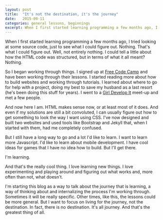 ```yaml
---
layout: post
title:  "It's not the destination, it's the journey"
date:   2015-09-11
categories: general lessons, beginnings
excerpt: When I first started learning programming a few months ago, I tried looking at some source code, just to see what I could figure out. Nothing. That's what I could figure out. Well, not entirely nothing. I could tell a little about how the HTML code was structured, but in terms of what it all meant? Nothing.
---
```


When I first started learning programming a few months ago, I tried looking at some source code, just to see what I could figure out. Nothing. That's what I could figure out. Well, not entirely nothing. I could tell a little about how the HTML code was structured, but in terms of what it all meant? Nothing.

So I began working through things. I signed up at [Free Code Camp](http://www.freecodecamp.com) and have been working through their lessons. I started reading more about how to build websites and working through tutorials. I learned about where to go for help with a project, doing my best to save my husband as a last resort (he's been doing this stuff for years). I went to a [Girl Develop It](http://www.girldevelopit.com) meet-up and met a few people.

And now here I am. HTML makes sense now, or at least most of it does. And even if my solutions are still a bit convoluted, I can usually figure out how to get something to look the way I want using CSS. I've now designed and built two websites and used tools like Bootstrap and Jekyll that, when I started with them, had me completely confused.

But I still have a long way to go and a lot I'd like to learn. I want to learn more Javascript. I'd like to learn about mobile development. I have cool ideas for games that I have no idea how to build. But I'll get there.

I'm learning.

And that's the really cool thing. I love learning new things. I love experimenting and playing around and figuring out what works and, more often than not, what doesn't.

I'm starting this blog as a way to talk about the journey that is learning, a way of thinking about and internalizing the process I'm working through. Sometimes it will be really specific. Other times, like this, the lessons could be more general. But I want to focus on living for the journey, not the destination. In fact, there is no destination. It's all journey. And that's the greatest thing of all.
